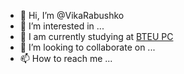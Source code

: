 - 👋 Hi, I’m @VikaRabushko
- 👀 I’m interested in ...
- 🌱 I am currently studying at [BTEU PC](http://www.i-bteu.by/)
- 💞️ I’m looking to collaborate on ...
- 📫 How to reach me ...

<!---
VikaRabushko/VikaRabushko is a ✨ special ✨ repository because its `README.md` (this file) appears on your GitHub profile.
You can click the Preview link to take a look at your changes.
--->
